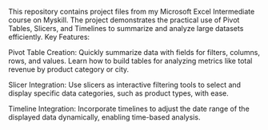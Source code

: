 This repository contains project files from my Microsoft Excel Intermediate course on Myskill. The project demonstrates the practical use of Pivot Tables, Slicers, and Timelines to summarize and analyze large datasets efficiently.
Key Features:

Pivot Table Creation:
Quickly summarize data with fields for filters, columns, rows, and values. Learn how to build tables for analyzing metrics like total revenue by product category or city.

Slicer Integration:
Use slicers as interactive filtering tools to select and display specific data categories, such as product types, with ease.

Timeline Integration:
Incorporate timelines to adjust the date range of the displayed data dynamically, enabling time-based analysis.
